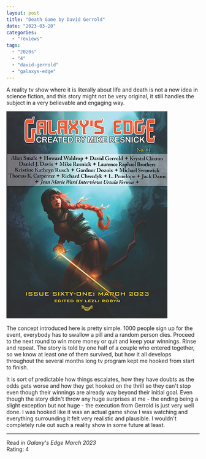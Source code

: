 ```yaml
---
layout: post
title: "Death Game by David Gerrold"
date: "2023-03-20"
categories:
  - "reviews"
tags:
  - "2020s"
  - "4"
  - "david-gerrold"
  - "galaxys-edge"
---
```


A reality tv show where it is literally about life and death is not a new idea in science fiction, and this story might not be very original, it still handles the subject in a very believable and engaging way.

![](/assets/images/ge61-front-cover-website.jpg)

The concept introduced here is pretty simple. 1000 people sign up for the event, everybody has to swallow a pill and a random person dies. Proceed to the next round to win more money or quit and keep your winnings. Rinse and repeat. The story is told by one half of a couple who entered together, so we know at least one of them survived, but how it all develops throughout the several months long tv program kept me hooked from start to finish.

It is sort of predictable how things escalates, how they have doubts as the odds gets worse and how they get hooked on the thrill so they can't stop even though their winnings are already way beyond their initial goal. Even though the story didn't throw any huge surprises at me - the ending being a slight exception but not huge - the execution from Gerrold is just very well done. I was hooked like it was an actual game show I was watching and everything surrounding it felt very realistic and plausible. I wouldn't completely rule out such a reality show in some future at least.

* * *

Read in _Galaxy's Edge March 2023_\
Rating: 4
